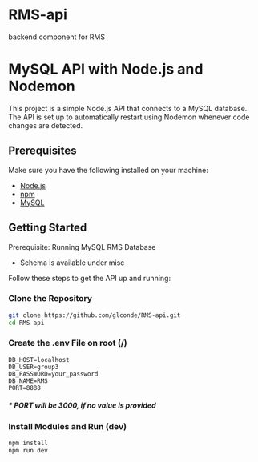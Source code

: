 # RMS-api

backend component for RMS

# MySQL API with Node.js and Nodemon

This project is a simple Node.js API that connects to a MySQL database. The API is set up to automatically restart using Nodemon whenever code changes are detected.

## Prerequisites

Make sure you have the following installed on your machine:

- [Node.js](https://nodejs.org/)
- [npm](https://www.npmjs.com/)
- [MySQL](https://www.mysql.com/)

## Getting Started

Prerequisite: Running MySQL RMS Database

- Schema is available under misc

Follow these steps to get the API up and running:

### Clone the Repository

```bash
git clone https://github.com/glconde/RMS-api.git
cd RMS-api
```

### Create the .env File on root (/)

```plaintext
DB_HOST=localhost
DB_USER=group3
DB_PASSWORD=your_password
DB_NAME=RMS
PORT=8888
```

##### \* PORT will be 3000, if no value is provided

### Install Modules and Run (dev)

```bash
npm install
npm run dev
```
